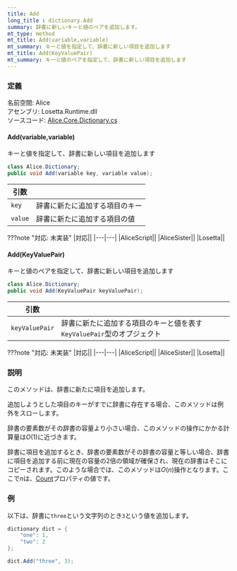 ```yaml
---
title: Add
long_title : dictionary.Add
summary: 辞書に新しいキーと値のペアを追加します。
mt_type: method
mt_title: Add(variable,variable)
mt_summary: キーと値を指定して、辞書に新しい項目を追加します
mt_title: Add(KeyValuePair)
mt_summary: キーと値のペアを指定して、辞書に新しい項目を追加します
---
```


### 定義
名前空間: Alice<br/>
アセンブリ: Losetta.Runtime.dll<br/>
ソースコード: [Alice.Core.Dictionary.cs](https://github.com/WSOFT-Project/Losetta/blob/master/Losetta.Runtime/Core/Extension/Alice.Core.Dictionary.cs)

#### Add(variable,variable)

キーと値を指定して、辞書に新しい項目を追加します

```cs title="AliceScript"
class Alice.Dictionary;
public void Add(variable key, variable value);
```

|引数| |
|-|-|
|`key`|辞書に新たに追加する項目のキー|
|`value`|辞書に新たに追加する項目の値|

???note "対応: 未実装"
    |対応||
    |---|---|
    |AliceScript||
    |AliceSister||
    |Losetta||

#### Add(KeyValuePair)

キーと値のペアを指定して、辞書に新しい項目を追加します

```cs title="AliceScript"
class Alice.Dictionary;
public void Add(KeyValuePair keyValuePair);
```

|引数| |
|-|-|
|`keyValuePair`|辞書に新たに追加する項目のキーと値を表す`KeyValuePair`型のオブジェクト|

???note "対応: 未実装"
    |対応||
    |---|---|
    |AliceScript||
    |AliceSister||
    |Losetta||

### 説明
このメソッドは、辞書に新たに項目を追加します。

追加しようとした項目のキーがすでに辞書に存在する場合、このメソッドは例外をスローします。

辞書の要素数がその辞書の容量より小さい場合、このメソッドの操作にかかる計算量は$O(1)$に近づきます。

辞書に項目を追加するとき、辞書の要素数がその辞書の容量と等しい場合、辞書に項目を追加する前に現在の容量の2倍の領域が確保され、現在の辞書はそこにコピーされます。このような場合では、このメソッドは$O(n)$操作となります。ここで$n$は、[Count](./count.md)プロパティの値です。

### 例
以下は、辞書に`three`という文字列のとき`3`という値を追加します。

```cs title="AliceScript"
dictionary dict = { 
    "one": 1,
    "two": 2
};

dict.Add("three", 3);
```
